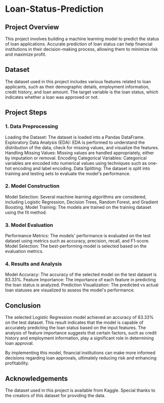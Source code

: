 # Loan-Status-Prediction
## Project Overview
This project involves building a machine learning model to predict the status of loan applications. Accurate prediction of loan status can help financial institutions in their decision-making process, allowing them to minimize risk and maximize profit.

## Dataset
The dataset used in this project includes various features related to loan applicants, such as their demographic details, employment information, credit history, and loan amount. The target variable is the loan status, which indicates whether a loan was approved or not.

## Project Steps
### 1. Data Preprocessing
Loading the Dataset: The dataset is loaded into a Pandas DataFrame.
Exploratory Data Analysis (EDA): EDA is performed to understand the distribution of the data, check for missing values, and visualize the features.
Handling Missing Values: Missing values are handled appropriately, either by imputation or removal.
Encoding Categorical Variables: Categorical variables are encoded into numerical values using techniques such as one-hot encoding and label encoding.
Data Splitting: The dataset is split into training and testing sets to evaluate the model's performance.
### 2. Model Construction
Model Selection: Several machine learning algorithms are considered, including Logistic Regression, Decision Trees, Random Forest, and Gradient Boosting.
Model Training: The models are trained on the training dataset using the fit method.
### 3. Model Evaluation
Performance Metrics: The models' performance is evaluated on the test dataset using metrics such as accuracy, precision, recall, and F1-score.
Model Selection: The best-performing model is selected based on the evaluation metrics.
### 4. Results and Analysis
Model Accuracy: The accuracy of the selected model on the test dataset is 83.33%.
Feature Importance: The importance of each feature in predicting the loan status is analyzed.
Prediction Visualization: The predicted vs actual loan statuses are visualized to assess the model's performance.
## Conclusion
The selected Logistic Regression model achieved an accuracy of 83.33% on the test dataset. This result indicates that the model is capable of accurately predicting the loan status based on the input features. The analysis of feature importance suggests that certain factors, such as credit history and employment information, play a significant role in determining loan approval.

By implementing this model, financial institutions can make more informed decisions regarding loan approvals, ultimately reducing risk and enhancing profitability.

## Acknowledgements
The dataset used in this project is available from Kaggle. Special thanks to the creators of this dataset for providing the data.


